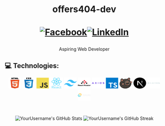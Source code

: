 # <p align="center">offers404-dev</p>
 
# <p align="center">[![Facebook](https://img.shields.io/badge/Facebook-%231877F2.svg?logo=Facebook&logoColor=white)](https://facebook.com/rakim0101)[![LinkedIn](https://img.shields.io/badge/LinkedIn-%230077B5.svg?logo=linkedin&logoColor=white)](https://linkedin.com/in/rakimabdullah)</p>

<p align="center">Aspiring Web Developer</p>

## 💻 Technologies:
<div style="display: inline-block; text-align:center;">
  <img alt="HTML" height="35" width="40" src="https://raw.githubusercontent.com/devicons/devicon/master/icons/html5/html5-original-wordmark.svg">
  <img alt="CSS" height="35" width="40" src="https://raw.githubusercontent.com/devicons/devicon/master/icons/css3/css3-original-wordmark.svg">
  <img alt="JavaScript" height="35" width="40" src="https://raw.githubusercontent.com/devicons/devicon/master/icons/javascript/javascript-original.svg">
  <img alt="React" height="35" width="40" src="https://raw.githubusercontent.com/devicons/devicon/master/icons/react/react-original-wordmark.svg">
  <img alt="TailwindCSS" height="35" width="40" src="https://raw.githubusercontent.com/devicons/devicon/master/icons/tailwindcss/tailwindcss-original.svg">
  <img alt="React Router" height="35" width="40" src="https://raw.githubusercontent.com/devicons/devicon/master/icons/reactrouter/reactrouter-original-wordmark.svg">
  <img alt="Axios" height="35" width="40" src="https://raw.githubusercontent.com/devicons/devicon/master/icons/axios/axios-plain-wordmark.svg">
  <img alt="TypeScript" height="35" width="40" src="https://raw.githubusercontent.com/devicons/devicon/master/icons/typescript/typescript-original.svg">
  <img alt="Zustand" height="35" width="40" src="https://raw.githubusercontent.com/devicons/devicon/master/icons/zustand/zustand-original.svg">
  <img alt="Next.JS" height="35" width="40" src="https://raw.githubusercontent.com/devicons/devicon/master/icons/nextjs/nextjs-original.svg">
  <img alt="Electron" height="35" width="40" src="https://raw.githubusercontent.com/devicons/devicon/master/icons/electron/electron-original-wordmark.svg">
  <img alt="Tauri" height="35" width="40" src="https://raw.githubusercontent.com/devicons/devicon/master/icons/tauri/tauri-original-wordmark.svg">
  
</div>

<p>&nbsp;</p>  

<div align="center">
    <img alt="YourUsername's GitHub Stats" width="47%" src="https://github-readme-stats.vercel.app/api?username=offers404-dev&show_icons=true&theme=dracula&count_private=true&hide_border=true">
    <img alt="YourUsername's GitHub Streak" width="50%" src="https://github-readme-streak-stats.herokuapp.com/?user=offers404-dev&theme=dracula&hide_border=true">
</div>
